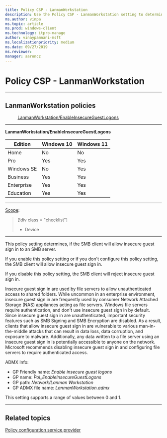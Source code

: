 ```yaml
---
title: Policy CSP - LanmanWorkstation
description: Use the Policy CSP - LanmanWorkstation setting to determine if the SMB client will allow insecure guest sign ins to an SMB server.
ms.author: vinpa
ms.topic: article
ms.prod: windows-client
ms.technology: itpro-manage
author: vinaypamnani-msft
ms.localizationpriority: medium
ms.date: 09/27/2019
ms.reviewer: 
manager: aaroncz
---
```


# Policy CSP - LanmanWorkstation

<hr/>

<!--Policies-->
## LanmanWorkstation policies

<dl>
  <dd>
    <a href="#lanmanworkstation-enableinsecureguestlogons">LanmanWorkstation/EnableInsecureGuestLogons</a>
  </dd>
</dl>

<hr/>

<!--Policy-->
<a href="" id="lanmanworkstation-enableinsecureguestlogons"></a>**LanmanWorkstation/EnableInsecureGuestLogons**

<!--SupportedSKUs-->

|Edition|Windows 10|Windows 11|
|--- |--- |--- |
|Home|No|No|
|Pro|Yes|Yes|
|Windows SE|No|Yes|
|Business|Yes|Yes|
|Enterprise|Yes|Yes|
|Education|Yes|Yes|

<!--/SupportedSKUs-->
<hr/>

<!--Scope-->
[Scope](./policy-configuration-service-provider.md#policy-scope):

> [!div class = "checklist"]
> * Device

<hr/>

<!--/Scope-->
<!--Description-->
This policy setting determines, if the SMB client will allow insecure guest sign in to an SMB server.

If you enable this policy setting or if you don't configure this policy setting, the SMB client will allow insecure guest sign in.

If you disable this policy setting, the SMB client will reject insecure guest sign in.

Insecure guest sign in are used by file servers to allow unauthenticated access to shared folders. While uncommon in an enterprise environment, insecure guest sign in are frequently used by consumer Network Attached Storage (NAS) appliances acting as file servers. Windows file servers require authentication, and don't use insecure guest sign in by default. Since insecure guest sign in are unauthenticated, important security features such as SMB Signing and SMB Encryption are disabled. As a result, clients that allow insecure guest sign in are vulnerable to various man-in-the-middle attacks that can result in data loss, data corruption, and exposure to malware. Additionally, any data written to a file server using an insecure guest sign in is potentially accessible to anyone on the network. Microsoft recommends disabling insecure guest sign in and configuring file servers to require authenticated access.

<!--/Description-->
<!--ADMXMapped-->
ADMX Info:
-   GP Friendly name: *Enable insecure guest logons*
-   GP name: *Pol_EnableInsecureGuestLogons*
-   GP path: *Network/Lanman Workstation*
-   GP ADMX file name: *LanmanWorkstation.admx*

<!--/ADMXMapped-->
<!--SupportedValues-->
This setting supports a range of values between 0 and 1.

<!--/SupportedValues-->
<!--/Policy-->
<hr/>

<!--/Policies-->

## Related topics

[Policy configuration service provider](policy-configuration-service-provider.md)